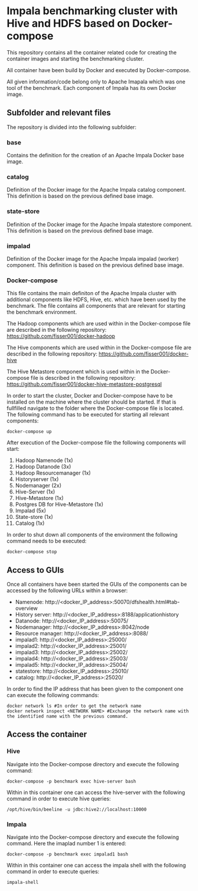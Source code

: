 # Impala benchmarking cluster with Hive and HDFS based on Docker-compose
This repository contains all the container related code for creating the container images and starting the benchmarking cluster.  

All container have been build by Docker and executed by Docker-compose.

All given information/code belong only to Apache Imapala which was one tool of the benchmark. Each component of Impala has its own Docker image.

## Subfolder and relevant files

The repository is divided into the following subfolder:

### base
Contains the definition for the creation of an Apache Impala Docker base image.

### catalog
Definition of the Docker image for the Apache Impala catalog component. This definition is based on the previous defined base image.

### state-store
Definition of the Docker image for the Apache Impala statestore component. This definition is based on the previous defined base image.

### impalad
Definition of the Docker image for the Apache Impala impalad (worker) component. This definition is based on the previous defined base image.

### Docker-compose
This file contains the main definiton of the Apache Impala cluster with additional components like HDFS, Hive, etc. which have been used by the benchmark. The file contains all components that are relevant for starting the benchmark environment.

The Hadoop components which are used within in the Docker-compose file are described in the following repository: https://github.com/fisser001/docker-hadoop

The Hive components which are used within in the Docker-compose file are described in the following repository: https://github.com/fisser001/docker-hive

The Hive Metastore component which is used within in the Docker-compose file is described in the following repository: https://github.com/fisser001/docker-hive-metastore-postgresql

In order to start the cluster, Docker and Docker-compose have to be installed on the machine where the cluster should be started. If that is fullfilled navigate to the folder where the Docker-compose file is located. The following command has to be executed for starting all relevant components:

```console
docker-compose up
```

After execution of the Docker-compose file the following components will start:

1.  Hadoop Namenode (1x)
2.  Hadoop Datanode (3x)
3.  Hadoop Resourcemanager (1x)
4.  Historyserver (1x)
5.  Nodemanager (2x)
6.  Hive-Server (1x)
7.  Hive-Metastore (1x)
8.  Postgres DB for Hive-Metastore (1x)
9.  Impalad (5x)
10. State-store (1x)
11. Catalog (1x)

In order to shut down all components of the environment the following command needs to be executed:
```console
docker-compose stop
```

## Access to GUIs
Once all containers have been started the GUIs of the components can be accessed by the following URLs within a browser:

- Namenode: http://<docker_IP_address>:50070/dfshealth.html#tab-overview
- History server: http://<docker_IP_address>:8188/applicationhistory
- Datanode: http://<docker_IP_address>:50075/
- Nodemanager: http://<docker_IP_address>:8042/node
- Resource manager: http://<docker_IP_address>:8088/
- impalad1: http://<docker_IP_address>:25000/
- impalad2: http://<docker_IP_address>:25001/
- impalad3: http://<docker_IP_address>:25002/
- impalad4: http://<docker_IP_address>:25003/
- impalad5: http://<docker_IP_address>:25004/
- statestore: http://<docker_IP_address>:25010/
- catalog: http://<docker_IP_address>:25020/

In order to find the IP address that has been given to the component one can execute the following commands:
```console
docker network ls #In order to get the network name
docker network inspect <NETWORK NAME> #Exchange the network name with the identified name with the previous command.
```

## Access the container

### Hive
Navigate into the Docker-compose directory and execute the following command:
```console
docker-compose -p benchmark exec hive-server bash
```
Within in this container one can access the hive-server with the following command in order to execute hive queries:
```console
/opt/hive/bin/beeline -u jdbc:hive2://localhost:10000
```

### Impala 
Navigate into the Docker-compose directory and execute the following command. Here the imaplad number 1 is entered:
```console
docker-compose -p benchmark exec impalad1 bash
```
Within in this container one can access the impala shell with the following command in order to execute queries:
```console
impala-shell
```
